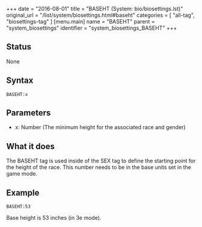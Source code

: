 +++
date = "2016-08-01"
title = "BASEHT (System: bio/biosettings.lst)"
original_url = "/list/system/biosettings.html#baseht"
categories = [ "all-tag", "biosettings-tag" ]
[menu.main]
    name = "BASEHT"
    parent = "system_biosettings"
    identifier = "system_biosettings_BASEHT"
+++

## Status

None

## Syntax

`BASEHT:x`

## Parameters

-   x: Number (The minimum height for the associated
    race and gender)



What it does
------------

The BASEHT tag is used inside of the SEX tag to define the starting
point for the height of the race. This number needs to be in the base
units set in the game mode.

Example
-------

`BASEHT:53`

Base height is 53 inches (in 3e mode).

